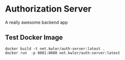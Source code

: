 # Authorization Server
A really awesome backend app

## Test Docker Image
```
docker build -t net.kwler/auth-server:latest .
docker run  -p 8081:8080 net.kwler/auth-server:latest
```